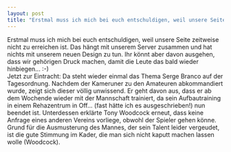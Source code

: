 ```yaml
---
layout: post
title: "Erstmal muss ich mich bei euch entschuldigen, weil unsere Seite zeitweise nicht zu erreichen ist."
---
```


Erstmal muss ich mich bei euch entschuldigen, weil unsere Seite zeitweise nicht zu erreichen ist. Das hängt mit unserem Server zusammen und hat nichts mit unserem neuen Design zu tun. Ihr könnt aber davon ausgehen, dass wir gehörigen Druck machen, damit die Leute das bald wieder hinbiegen... :-)  
Jetzt zur Eintracht: Da steht wieder einmal das Thema Serge Branco auf der Tagesordnung. Nachdem der Kameruner zu den Amateuren abkommandiert wurde, zeigt sich dieser völlig unwissend. Er geht davon aus, dass er ab dem Wochende wieder mit der Mannschaft trainiert, da sein Aufbautraining in einem Rehazentrum in Off... (fast hätte ich es ausgeschrieben!) nun beendet ist. Unterdessen erklärte Tony Woodcock erneut, dass keine Anfrage eines anderen Vereins vorliege, obwohl der Spieler gehen könne. Grund für die Ausmusterung des Mannes, der sein Talent leider vergeudet, ist die gute Stimmung im Kader, die man sich nicht kaputt machen lassen wolle (Woodcock).
